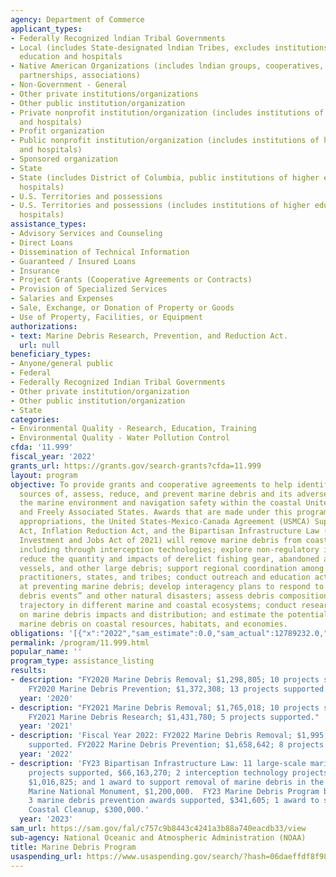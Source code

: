 ```yaml
---
agency: Department of Commerce
applicant_types:
- Federally Recognized lndian Tribal Governments
- Local (includes State-designated lndian Tribes, excludes institutions of higher
  education and hospitals
- Native American Organizations (includes lndian groups, cooperatives, corporations,
  partnerships, associations)
- Non-Government - General
- Other private institutions/organizations
- Other public institution/organization
- Private nonprofit institution/organization (includes institutions of higher education
  and hospitals)
- Profit organization
- Public nonprofit institution/organization (includes institutions of higher education
  and hospitals)
- Sponsored organization
- State
- State (includes District of Columbia, public institutions of higher education and
  hospitals)
- U.S. Territories and possessions
- U.S. Territories and possessions (includes institutions of higher education and
  hospitals)
assistance_types:
- Advisory Services and Counseling
- Direct Loans
- Dissemination of Technical Information
- Guaranteed / Insured Loans
- Insurance
- Project Grants (Cooperative Agreements or Contracts)
- Provision of Specialized Services
- Salaries and Expenses
- Sale, Exchange, or Donation of Property or Goods
- Use of Property, Facilities, or Equipment
authorizations:
- text: Marine Debris Research, Prevention, and Reduction Act.
  url: null
beneficiary_types:
- Anyone/general public
- Federal
- Federally Recognized Indian Tribal Governments
- Other private institution/organization
- Other public institution/organization
- State
categories:
- Environmental Quality - Research, Education, Training
- Environmental Quality - Water Pollution Control
cfda: '11.999'
fiscal_year: '2022'
grants_url: https://grants.gov/search-grants?cfda=11.999
layout: program
objective: To provide grants and cooperative agreements to help identify, determine
  sources of, assess, reduce, and prevent marine debris and its adverse impacts on
  the marine environment and navigation safety within the coastal United States, territories,
  and Freely Associated States. Awards that are made under this program from annual
  appropriations, the United States-Mexico-Canada Agreement (USMCA) Supplemental Appropriations
  Act, Inflation Reduction Act, and the Bipartisan Infrastructure Law (Infrastructure
  Investment and Jobs Act of 2021) will remove marine debris from coastal habitats,
  including through interception technologies; explore non-regulatory incentives to
  reduce the quantity and impacts of derelict fishing gear, abandoned and derelict
  vessels, and other large debris; support regional coordination among marine debris
  practitioners, states, and tribes; conduct outreach and education activities aimed
  at preventing marine debris; develop interagency plans to respond to “severe marine
  debris events” and other natural disasters; assess debris composition, volume, and
  trajectory in different marine and coastal ecosystems; conduct research and development
  on marine debris impacts and distribution; and estimate the potential impacts of
  marine debris on coastal resources, habitats, and economies.
obligations: '[{"x":"2022","sam_estimate":0.0,"sam_actual":12789232.0,"usa_spending_actual":8094706.86},{"x":"2023","sam_estimate":73717246.0,"sam_actual":0.0,"usa_spending_actual":69003012.76},{"x":"2024","sam_estimate":73717244.0,"sam_actual":0.0,"usa_spending_actual":24640807.0}]'
permalink: /program/11.999.html
popular_name: ''
program_type: assistance_listing
results:
- description: "FY2020 Marine Debris Removal; $1,298,805; 10 projects supported. \n\
    FY2020 Marine Debris Prevention; $1,372,308; 13 projects supported."
  year: '2020'
- description: "FY2021 Marine Debris Removal; $1,765,018; 10 projects supported. \n\
    FY2021 Marine Debris Research; $1,431,780; 5 projects supported."
  year: '2021'
- description: 'Fiscal Year 2022: FY2022 Marine Debris Removal; $1,995,000; 6 projects
    supported. FY2022 Marine Debris Prevention; $1,658,642; 8 projects supported.'
  year: '2022'
- description: 'FY23 Bipartisan Infrastructure Law: 11 large-scale marine debris removal
    projects supported, $66,163,270; 2 interception technology projects supported,
    $1,016,825; and 1 award to support removal of marine debris in the Papahānaumokuākea
    Marine National Monument, $1,200,000.  FY23 Marine Debris Program base appropriations:
    3 marine debris prevention awards supported, $341,605; 1 award to support International
    Coastal Cleanup, $300,000.'
  year: '2023'
sam_url: https://sam.gov/fal/c757c9b8443c4241a3b88a740eacdb33/view
sub-agency: National Oceanic and Atmospheric Administration (NOAA)
title: Marine Debris Program
usaspending_url: https://www.usaspending.gov/search/?hash=06daeffdf8f982b09f73758b8c402e8d
---
```

